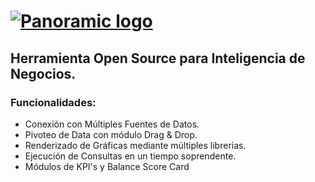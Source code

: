 <h1>
<a href="http://makruhum.github.io/panoramic/"><img alt="Panoramic logo" src="https://github.com/makruhum/panoramic/blob/master/panoramic.png" title="Panoramic"/></a>
</h1>

## Herramienta Open Source para Inteligencia de Negocios.

### Funcionalidades:

* Conexión con Múltiples Fuentes de Datos.
* Pivoteo de Data con módulo Drag & Drop.
* Renderizado de Gráficas mediante múltiples librerias.
* Ejecución de Consultas en un tiempo soprendente.
* Módulos de KPI's y Balance Score Card
